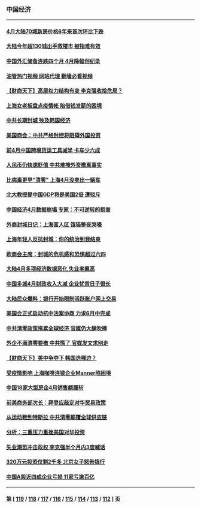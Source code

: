 ### 中国经济
---
#### [4月大陆70城新房价格6年来首次环比下跌](../../pages/ncid283/n13739723.md?05182045) 
#### [大陆今年超130城出手救楼市  被指难有效](../../pages/ncid283/n13739556.md?05182045) 
#### [中国外汇储备连跌四个月 4月降幅创纪录](../../pages/ncid283/n13739541.md?05182045) 
#### [油管热门视频 网站代理 翻墙必看视频](http://209.222.30.114:81/youtube.html?05182045)
#### [【财商天下】高层权力结构有变 李克强收拾危局？](../../pages/ncid283/n13739513.md?05182045) 
#### [上海女老板盘点疫情帐 陷借钱发薪的困境](../../pages/ncid283/n13739410.md?05182045) 
#### [中共长期封城 殃及韩国经济](../../pages/ncid283/n13739351.md?05182045) 
#### [美国商会：中共严格封控将阻碍外国投资](../../pages/ncid283/n13739088.md?05182045) 
#### [前4月中国跨境货运工具减半 卡车少六成](../../pages/ncid283/n13738983.md?05182045) 
#### [人民币仍快速贬值 中共难掩外资撤离事实](../../pages/ncid283/n13738925.md?05182045) 
#### [比病毒更早“清零” 上海4月没卖出一辆车](../../pages/ncid283/n13738757.md?05182045) 
#### [北大教授提中国GDP将是美国2倍 遭驳斥](../../pages/ncid283/n13738614.md?05182045) 
#### [中国经济4月数据崩塌 专家：不可逆转的损害](../../pages/ncid283/n13738442.md?05182045) 
#### [外商封城日记：上海富人区 饿猫整夜哭嚎](../../pages/ncid283/n13738603.md?05182045) 
#### [上海年轻人反抗封城：你的统治到我结束](../../pages/ncid283/n13738588.md?05182045) 
#### [欧商会主席：封城的危机感和恐惧超过六四](../../pages/ncid283/n13738395.md?05182045) 
#### [大陆4月多项经济数据恶化 失业率飙高](../../pages/ncid283/n13738358.md?05182045) 
#### [中国多城4月财政收入大减 企业忧苦日子很长](../../pages/ncid283/n13737994.md?05182045) 
#### [大陆民众爆料：银行开始限制活跃账户网上交易](../../pages/ncid283/n13737789.md?05182045) 
#### [美国会正式启动抗中法案协商 力求6月中完成](../../pages/ncid283/n13737740.md?05182045) 
#### [中共清零政策拖累全球经济 官媒仍大肆吹捧](../../pages/ncid283/n13737257.md?05182045) 
#### [外企不满清零要撤 中共慌了 官媒发文求别走](../../pages/ncid283/n13737067.md?05182045) 
#### [【财商天下】美中争夺下 韩国选哪边？](../../pages/ncid283/n13736981.md?05182045) 
#### [受疫情影响 上海咖啡连锁企业Manner陷困境](../../pages/ncid283/n13737070.md?05182045) 
#### [中国18家大型房企4月销售额腰斩](../../pages/ncid283/n13737051.md?05182045) 
#### [前美商务部次长：拜登应敲定对华贸易政策](../../pages/ncid283/n13736985.md?05182045) 
#### [从运动鞋到特斯拉 中共清零颠覆全球供应链](../../pages/ncid283/n13736996.md?05182045) 
#### [分析：三重压力重挫美国对华投资](../../pages/ncid283/n13731653.md?05182045) 
#### [失业潮恐冲击政权 李克强半个月内3度喊话](../../pages/ncid283/n13736842.md?05182045) 
#### [320万元投资仅剩2千多 北京女子怒告银行](../../pages/ncid283/n13736856.md?05182045) 
#### [中国A股近四成企业亏损 11家亏逾百亿](../../pages/ncid283/n13736511.md?05182045) 

---
#### 第 [ [119](./119.md?05182045) / [118](./118.md?05182045) / [117](./117.md?05182045) / [116](./116.md?05182045) / [115](./115.md?05182045) / [114](./114.md?05182045) / [113](./113.md?05182045) / [112](./112.md?05182045) ] 页
